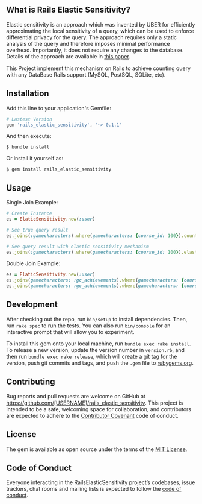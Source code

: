 ## What is Rails Elastic Sensitivity? 

Elastic sensitivity is an approach which was invented by UBER for efficiently approximating the local sensitivity of a query, which can be used to
enforce differential privacy for the query. The approach requires only a static analysis of the query and therefore
imposes minimal performance overhead. Importantly, it does not require any changes to the database.
Details of the approach are available in [this paper](https://arxiv.org/abs/1706.09479).

This Project implement this mechanism on Rails to achieve counting query with any DataBase Rails support (MySQL, PostSQL, SQLite, etc).


## Installation

Add this line to your application's Gemfile:

```ruby
# Lastest Version
gem 'rails_elastic_sensitivity', '~> 0.1.1'
```

And then execute:

    $ bundle install

Or install it yourself as:

    $ gem install rails_elastic_sensitivity

## Usage

Single Join Example:

```rb
# Create Instance
es = ElaticSensitivity.new(:user)

# See true query result
es.joins(:gamecharacters).where(gamecharacters: {course_id: 100}).count

# See query result with elastic sensitivity mechanism
es.joins(:gamecharacters).where(gamecharacters: {course_id: 100}).elastic_count
```

Double Join Example:
```rb
es = ElaticSensitivity.new(:user)
es.joins(gamecharacters: :gc_achievements).where(gamecharacters: {course_id: 1}).count
es.joins(gamecharacters: :gc_achievements).where(gamecharacters: {course_id: 1}).elastic_count
```

## Development

After checking out the repo, run `bin/setup` to install dependencies. Then, run `rake spec` to run the tests. You can also run `bin/console` for an interactive prompt that will allow you to experiment.

To install this gem onto your local machine, run `bundle exec rake install`. To release a new version, update the version number in `version.rb`, and then run `bundle exec rake release`, which will create a git tag for the version, push git commits and tags, and push the `.gem` file to [rubygems.org](https://rubygems.org).

## Contributing

Bug reports and pull requests are welcome on GitHub at https://github.com/[USERNAME]/rails_elastic_sensitivity. This project is intended to be a safe, welcoming space for collaboration, and contributors are expected to adhere to the [Contributor Covenant](http://contributor-covenant.org) code of conduct.

## License

The gem is available as open source under the terms of the [MIT License](https://opensource.org/licenses/MIT).

## Code of Conduct

Everyone interacting in the RailsElasticSensitivity project’s codebases, issue trackers, chat rooms and mailing lists is expected to follow the [code of conduct](https://github.com/[USERNAME]/rails_elastic_sensitivity/blob/master/CODE_OF_CONDUCT.md).
